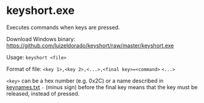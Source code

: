 
# keyshort.exe
Executes commands when keys are pressed.

Download Windows binary: https://github.com/luizeldorado/keyshort/raw/master/keyshort.exe

Usage: `keyshort <file>`

Format of file:
  `<key 1>,<key 2>,<...>,<final key>=<command>`
  `<...>`

`<key>` can be a hex number (e.g. 0x2C) or a name described in [keynames.txt](https://github.com/luizeldorado/keyshort/raw/master/keynames.txt)
`-` (minus sign) before the final key means that the key must be released, instead of pressed.
